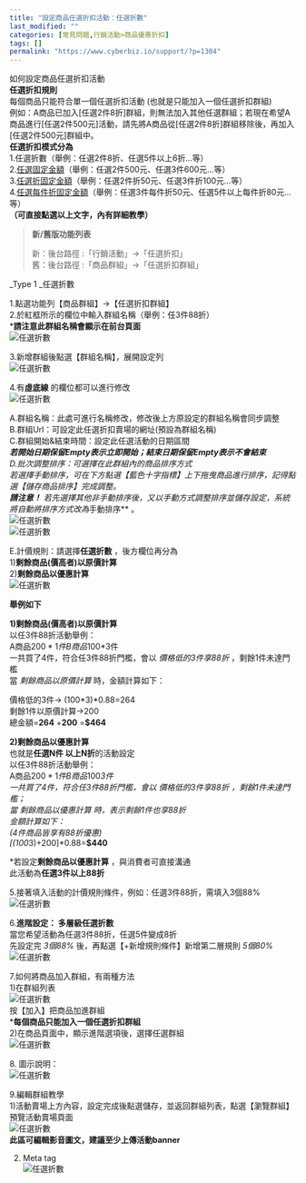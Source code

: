 ```yaml
---
title: "設定商品任選折扣活動：任選折數"
last_modified: ""
categories: [常見問題,行銷活動>商品優惠折扣]
tags: []
permalink: "https://www.cyberbiz.io/support/?p=1304"
---
```


如何設定商品任選折扣活動  
**任選折扣規則**  
每個商品只能符合單一個任選折扣活動 (也就是只能加入一個任選折扣群組)  
例如：A商品已加入[任選2件8折]群組，則無法加入其他任選群組；若現在希望A商品進行[任選2件500元]活動，請先將A商品從[任選2件8折]群組移除後，再加入[任選2件500元]群組中。  
**任選折扣模式分為**  
1.任選折數（舉例：任選2件8折、任選5件以上6折…等）  
2.[任選固定金額](https://www.cyberbiz.co/support/?p=1335)（舉例：任選2件500元、任選3件600元…等）  
3.[任選折固定金額](https://www.cyberbiz.co/support/?p=1357)（舉例：任選2件折50元、任選3件折100元…等）  
4.[任選每件折固定金額](https://www.cyberbiz.co/support/?p=1380)（舉例：任選3件每件折50元、任選5件以上每件折80元…等）  
**（可直接點選以上文字，內有詳細教學）**

> **新/舊版功能列表**
>
> 新：後台路徑 :「行銷活動」→「任選折扣」  
> 舊：後台路徑 :「商品群組」→「任選折扣群組」

_Type 1  _任選折數

1.點選功能列【商品群組】→【任選折扣群組】  
2.於紅框所示的欄位中輸入群組名稱（舉例：任3件88折）  
***請注意此群組名稱會顯示在前台頁面**  
![任選折數](https://www.cyberbiz.co/support/wp-content/uploads/2019/03/任選折扣1.png)

3.新增群組後點選【群組名稱】，展開設定列  
![任選折數](https://www.cyberbiz.co/support/wp-content/uploads/2019/03/任選折扣2.png)

4.有**虛底線** 的欄位都可以進行修改  
![任選折數](https://www.cyberbiz.co/support/wp-content/uploads/2019/03/任選折扣3.png)

A.群組名稱：此處可進行名稱修改，修改後上方原設定的群組名稱會同步調整  
B.群組Url：可設定此任選折扣賣場的網址(預設為群組名稱)  
C.群組開始&結束時間：設定此任選活動的日期區間  
***若開始日期保留Empty表示立即開始；結束日期保留Empty表示不會結束**  
D.批次調整排序：可選擇在此群組內的商品排序方式  
若選擇手動排序，可在下方點選【藍色十字指標】上下拖曳商品進行排序，記得點選【儲存商品排序】完成調整。  
***請注意！** 若先選擇其他非手動排序後，又以手動方式調整排序並儲存設定，系統將自動將排序方式改為**手動排序** 。  
![任選折數](https://www.cyberbiz.co/support/wp-content/uploads/2019/03/任選折扣4.png)  
![任選折數](https://www.cyberbiz.co/support/wp-content/uploads/2019/03/任選折扣4-1.png)

E.計價規則：請選擇**任選折數** ，後方欄位再分為  
1)**剩餘商品(價高者)以原價計算**  
2)**剩餘商品以優惠計算**  
![任選折數](https://www.cyberbiz.co/support/wp-content/uploads/2019/03/任選折扣3.png)

**舉例如下**

**1)剩餘商品(價高者)以原價計算**  
以任3件88折活動舉例：  
A商品$200*1件  
B商品$100*3件  
一共買了4件，符合任3件88折門檻，會以 _價格低的3件享88折_ ，剩餘1件未達門檻  
當 _剩餘商品以原價計算_ 時，金額計算如下：

價格低的3件→ (100*3)*0.88=264  
剩餘1件以原價計算→200  
總金額=**264** +**200** =**$464**

**2)剩餘商品以優惠計算**  
也就是**任選N件 以上N折**的活動設定  
以任3件88折活動舉例：  
A商品$200*1件  
B商品$100*3件  
一共買了4件，符合任3件88折門檻，會以 _價格低的3件享88折_ ，剩餘1件未達門檻；  
當 _剩餘商品以優惠計算_ 時，表示剩餘1件也享88折  
金額計算如下：  
(4件商品皆享有88折優惠)  
[(100*3)+200]*0.88=**$440**

*若設定**剩餘商品以優惠計算** ，與消費者可直接溝通  
此活動為**任選3件以上88折**

5.接著填入活動的計價規則條件，例如：任選3件88折，需填入3個88%  
![任選折數](https://www.cyberbiz.co/support/wp-content/uploads/2019/03/任選折扣6.png)

6.**進階設定： 多層級任選折數**  
當您希望活動為任選3件88折，任選5件變成8折  
先設定完 _3個88%_ 後，再點選【+新增規則條件】新增第二層規則 _5個80%_  
![任選折數](https://www.cyberbiz.co/support/wp-content/uploads/2019/03/任選折扣7.png)

7.如何將商品加入群組，有兩種方法  
1)在群組列表  
![任選折數](https://www.cyberbiz.co/support/wp-content/uploads/2019/03/任選折扣8.png)  
按【加入】把商品加進群組  
***每個商品只能加入一個任選折扣群組**  
2)在商品頁面中，顯示進階選項後，選擇任選群組  
![任選折數](https://www.cyberbiz.co/support/wp-content/uploads/2019/03/任選折扣9.png)

8\. 圖示說明：  
![任選折數](https://www.cyberbiz.co/support/wp-content/uploads/2019/03/任選折扣10.png)

9.編輯群組教學  
1)活動賣場上方內容，設定完成後點選儲存，並返回群組列表，點選【瀏覽群組】預覽活動賣場頁面  
![任選折數](https://www.cyberbiz.co/support/wp-content/uploads/2019/03/任選折扣11.png)  
**此區可編輯影音圖文，建議至少上傳活動banner**

2) Meta tag  
![任選折數](https://www.cyberbiz.co/support/wp-content/uploads/2019/03/任選折扣12.png)

